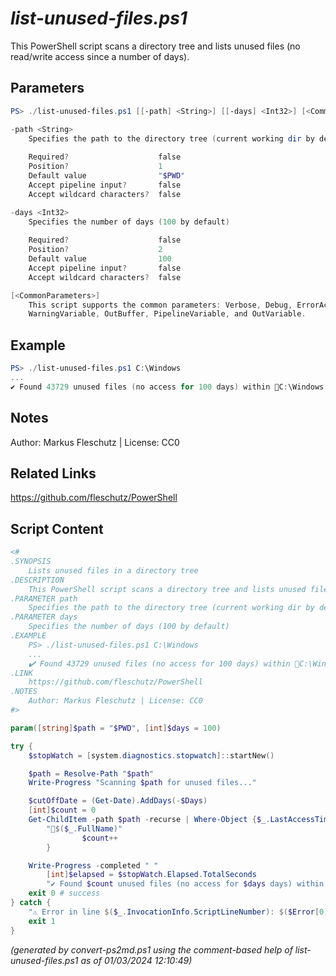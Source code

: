 *list-unused-files.ps1*
================

This PowerShell script scans a directory tree and lists unused files (no read/write access since a number of days).

Parameters
----------
```powershell
PS> ./list-unused-files.ps1 [[-path] <String>] [[-days] <Int32>] [<CommonParameters>]

-path <String>
    Specifies the path to the directory tree (current working dir by default)
    
    Required?                    false
    Position?                    1
    Default value                "$PWD"
    Accept pipeline input?       false
    Accept wildcard characters?  false

-days <Int32>
    Specifies the number of days (100 by default)
    
    Required?                    false
    Position?                    2
    Default value                100
    Accept pipeline input?       false
    Accept wildcard characters?  false

[<CommonParameters>]
    This script supports the common parameters: Verbose, Debug, ErrorAction, ErrorVariable, WarningAction, 
    WarningVariable, OutBuffer, PipelineVariable, and OutVariable.
```

Example
-------
```powershell
PS> ./list-unused-files.ps1 C:\Windows
...
✔️ Found 43729 unused files (no access for 100 days) within 📂C:\Windows in 113 sec

```

Notes
-----
Author: Markus Fleschutz | License: CC0

Related Links
-------------
https://github.com/fleschutz/PowerShell

Script Content
--------------
```powershell
<#
.SYNOPSIS
	Lists unused files in a directory tree
.DESCRIPTION
	This PowerShell script scans a directory tree and lists unused files (no read/write access since a number of days).
.PARAMETER path
	Specifies the path to the directory tree (current working dir by default)
.PARAMETER days
	Specifies the number of days (100 by default)
.EXAMPLE
	PS> ./list-unused-files.ps1 C:\Windows
	...
	✔️ Found 43729 unused files (no access for 100 days) within 📂C:\Windows in 113 sec
.LINK
	https://github.com/fleschutz/PowerShell
.NOTES
	Author: Markus Fleschutz | License: CC0
#>

param([string]$path = "$PWD", [int]$days = 100)

try {
	$stopWatch = [system.diagnostics.stopwatch]::startNew()

	$path = Resolve-Path "$path"
	Write-Progress "Scanning $path for unused files..."

	$cutOffDate = (Get-Date).AddDays(-$Days)
 	[int]$count = 0
	Get-ChildItem -path $path -recurse | Where-Object {$_.LastAccessTime -le $cutOffDate} | Foreach-Object {
		"📄$($_.FullName)"
                $count++
        }

	Write-Progress -completed " "
        [int]$elapsed = $stopWatch.Elapsed.TotalSeconds
        "✔️ Found $count unused files (no access for $days days) within 📂$path in $elapsed sec"
	exit 0 # success
} catch {
	"⚠️ Error in line $($_.InvocationInfo.ScriptLineNumber): $($Error[0])"
	exit 1
}
```

*(generated by convert-ps2md.ps1 using the comment-based help of list-unused-files.ps1 as of 01/03/2024 12:10:49)*
